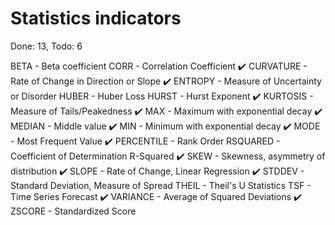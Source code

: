 # Statistics indicators
Done: 13, Todo: 6

BETA - Beta coefficient
CORR - Correlation Coefficient
✔️ CURVATURE - Rate of Change in Direction or Slope
✔️ ENTROPY - Measure of Uncertainty or Disorder
HUBER - Huber Loss
HURST - Hurst Exponent
✔️ KURTOSIS - Measure of Tails/Peakedness
✔️ MAX - Maximum with exponential decay
✔️ MEDIAN - Middle value
✔️ MIN - Minimum with exponential decay
✔️ MODE - Most Frequent Value
✔️ PERCENTILE - Rank Order
RSQUARED - Coefficient of Determination R-Squared
✔️ SKEW - Skewness, asymmetry of distribution
✔️ SLOPE - Rate of Change, Linear Regression
✔️ STDDEV - Standard Deviation, Measure of Spread
THEIL - Theil's U Statistics
TSF - Time Series Forecast
✔️ VARIANCE - Average of Squared Deviations
✔️ ZSCORE - Standardized Score
